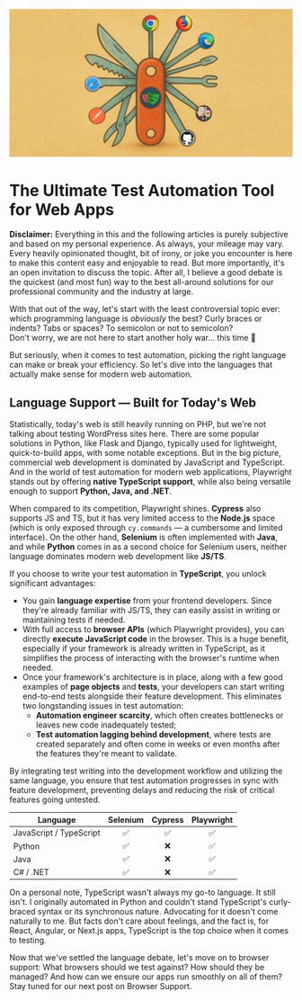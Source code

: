 ![Thumbnail](./assets/ultimate-tool.png)

# The Ultimate Test Automation Tool for Web Apps

**Disclaimer:** Everything in this and the following articles is purely subjective and based on my personal experience. As always, your mileage may vary. Every heavily opinionated thought, bit of irony, or joke you encounter is here to make this content easy and enjoyable to read. But more importantly, it's an open invitation to discuss the topic. After all, I believe a good debate is the quickest (and most fun) way to the best all-around solutions for our professional community and the industry at large.

With that out of the way, let's start with the least controversial topic ever: which programming language is _obviously_ the best? Curly braces or indents? Tabs or spaces? To semicolon or not to semicolon?  
Don't worry, we are not here to start another holy war... this time 🙂

But seriously, when it comes to test automation, picking the right language can make or break your efficiency. So let's dive into the languages that actually make sense for modern web automation.

## Language Support — Built for Today's Web

Statistically, today's web is still heavily running on PHP, but we're not talking about testing WordPress sites here. There are some popular solutions in Python, like Flask and Django, typically used for lightweight, quick-to-build apps, with some notable exceptions. But in the big picture, commercial web development is dominated by JavaScript and TypeScript. And in the world of test automation for modern web applications, Playwright stands out by offering **native TypeScript support**, while also being versatile enough to support **Python, Java, and .NET**.

When compared to its competition, Playwright shines. **Cypress** also supports JS and TS, but it has very limited access to the **Node.js** space (which is only exposed through `cy.commands` — a cumbersome and limited interface). On the other hand, **Selenium** is often implemented with **Java**, and while **Python** comes in as a second choice for Selenium users, neither language dominates modern web development like **JS/TS**.

If you choose to write your test automation in **TypeScript**, you unlock significant advantages:

- You gain **language expertise** from your frontend developers. Since they're already familiar with JS/TS, they can easily assist in writing or maintaining tests if needed.
- With full access to **browser APIs** (which Playwright provides), you can directly **execute JavaScript code** in the browser. This is a huge benefit, especially if your framework is already written in TypeScript, as it simplifies the process of interacting with the browser's runtime when needed.
- Once your framework's architecture is in place, along with a few good examples of **page objects** and **tests**, your developers can start writing end-to-end tests alongside their feature development. This eliminates two longstanding issues in test automation:
  - **Automation engineer scarcity**, which often creates bottlenecks or leaves new code inadequately tested;
  - **Test automation lagging behind development**, where tests are created separately and often come in weeks or even months after the features they're meant to validate.

By integrating test writing into the development workflow and utilizing the same language, you ensure that test automation progresses in sync with feature development, preventing delays and reducing the risk of critical features going untested.

| Language                | Selenium | Cypress | Playwright |
|-------------------------|:--------:|:-------:|:----------:|
| JavaScript / TypeScript |    ✅    |    ✅   |     ✅     |
| Python                  |    ✅    |    ❌   |     ✅     |
| Java                    |    ✅    |    ❌   |     ✅     |
| C# / .NET               |    ✅    |    ❌   |     ✅     |

On a personal note, TypeScript wasn't always my go-to language. It still isn't. I originally automated in Python and couldn't stand TypeScript's curly-braced syntax or its synchronous nature. Advocating for it doesn't come naturally to me. But facts don't care about feelings, and the fact is, for React, Angular, or Next.js apps, TypeScript is the top choice when it comes to testing.

Now that we've settled the language debate, let's move on to browser support: What browsers should we test against? How should they be managed? And how can we ensure our apps run smoothly on all of them? Stay tuned for our next post on Browser Support.
